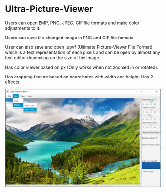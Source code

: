 # Ultra-Picture-Viewer

Users can open BMP, PNG, JPEG, GIF file formats and make color adjustments to it.

Users can save the changed image in PNG and GIF file formats. 

User can also save and open .upvf (Ultimate Picture-Viewer File Format) which is a text representation of each pixels and can be open by almost any text editor depending on the size of the image.

Has color viewer based on px (Only works when not zoomed in or rotated). 

Has cropping feature based on coordinates with width and height. Has 2 effects. 

<img src="https://github.com/Vision-Paudel/Ultra-Picture-Viewer/blob/main/Ultra%20Picture-Viewer%20ver.1.90.png" alt="Image could not be displayed">
